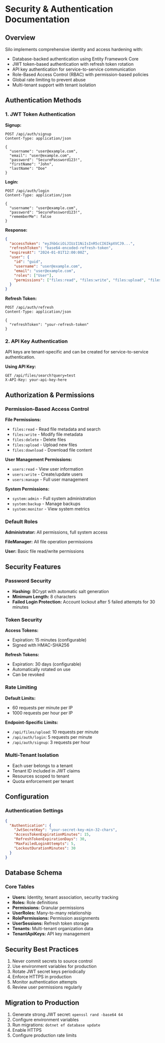 # Security & Authentication Documentation

## Overview

Silo implements comprehensive identity and access hardening with:
- Database-backed authentication using Entity Framework Core
- JWT token-based authentication with refresh token rotation
- API key authentication for service-to-service communication
- Role-Based Access Control (RBAC) with permission-based policies
- Global rate limiting to prevent abuse
- Multi-tenant support with tenant isolation

## Authentication Methods

### 1. JWT Token Authentication

**Signup:**
```http
POST /api/auth/signup
Content-Type: application/json

{
  "username": "user@example.com",
  "email": "user@example.com",
  "password": "SecurePassword123!",
  "firstName": "John",
  "lastName": "Doe"
}
```

**Login:**
```http
POST /api/auth/login
Content-Type: application/json

{
  "username": "user@example.com",
  "password": "SecurePassword123!",
  "rememberMe": false
}
```

**Response:**
```json
{
  "accessToken": "eyJhbGciOiJIUzI1NiIsInR5cCI6IkpXVCJ9...",
  "refreshToken": "base64-encoded-refresh-token",
  "expiresAt": "2024-01-01T12:00:00Z",
  "user": {
    "id": "guid",
    "username": "user@example.com",
    "email": "user@example.com",
    "roles": ["User"],
    "permissions": ["files:read", "files:write", "files:upload", "files:download"]
  }
}
```

**Refresh Token:**
```http
POST /api/auth/refresh
Content-Type: application/json

{
  "refreshToken": "your-refresh-token"
}
```

### 2. API Key Authentication

API keys are tenant-specific and can be created for service-to-service authentication.

**Using API Key:**
```http
GET /api/files/search?query=test
X-API-Key: your-api-key-here
```

## Authorization & Permissions

### Permission-Based Access Control

**File Permissions:**
- `files:read` - Read file metadata and search
- `files:write` - Modify file metadata
- `files:delete` - Delete files
- `files:upload` - Upload new files
- `files:download` - Download file content

**User Management Permissions:**
- `users:read` - View user information
- `users:write` - Create/update users
- `users:manage` - Full user management

**System Permissions:**
- `system:admin` - Full system administration
- `system:backup` - Manage backups
- `system:monitor` - View system metrics

### Default Roles

**Administrator:** All permissions, full system access

**FileManager:** All file operation permissions

**User:** Basic file read/write permissions

## Security Features

### Password Security

- **Hashing:** BCrypt with automatic salt generation
- **Minimum Length:** 8 characters
- **Failed Login Protection:** Account lockout after 5 failed attempts for 30 minutes

### Token Security

**Access Tokens:**
- Expiration: 15 minutes (configurable)
- Signed with HMAC-SHA256

**Refresh Tokens:**
- Expiration: 30 days (configurable)
- Automatically rotated on use
- Can be revoked

### Rate Limiting

**Default Limits:**
- 60 requests per minute per IP
- 1000 requests per hour per IP

**Endpoint-Specific Limits:**
- `/api/files/upload`: 10 requests per minute
- `/api/auth/login`: 5 requests per minute
- `/api/auth/signup`: 3 requests per hour

### Multi-Tenant Isolation

- Each user belongs to a tenant
- Tenant ID included in JWT claims
- Resources scoped to tenant
- Quota enforcement per tenant

## Configuration

### Authentication Settings

```json
{
  "Authentication": {
    "JwtSecretKey": "your-secret-key-min-32-chars",
    "AccessTokenExpirationMinutes": 15,
    "RefreshTokenExpirationDays": 30,
    "MaxFailedLoginAttempts": 5,
    "LockoutDurationMinutes": 30
  }
}
```

## Database Schema

### Core Tables

- **Users:** Identity, tenant association, security tracking
- **Roles:** Role definitions
- **Permissions:** Granular permissions
- **UserRoles:** Many-to-many relationship
- **RolePermissions:** Permission assignments
- **UserSessions:** Refresh token storage
- **Tenants:** Multi-tenant organization data
- **TenantApiKeys:** API key management

## Security Best Practices

1. Never commit secrets to source control
2. Use environment variables for production
3. Rotate JWT secret keys periodically
4. Enforce HTTPS in production
5. Monitor authentication attempts
6. Review user permissions regularly

## Migration to Production

1. Generate strong JWT secret: `openssl rand -base64 64`
2. Configure environment variables
3. Run migrations: `dotnet ef database update`
4. Enable HTTPS
5. Configure production rate limits
